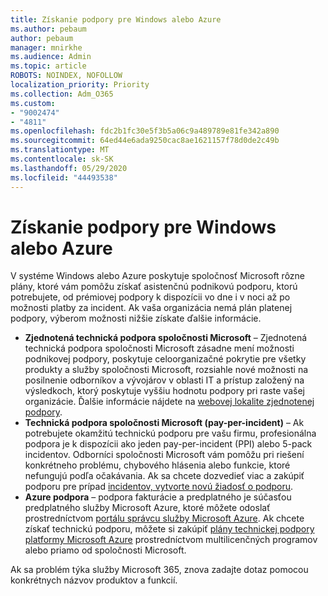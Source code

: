 ```yaml
---
title: Získanie podpory pre Windows alebo Azure
ms.author: pebaum
author: pebaum
manager: mnirkhe
ms.audience: Admin
ms.topic: article
ROBOTS: NOINDEX, NOFOLLOW
localization_priority: Priority
ms.collection: Adm_O365
ms.custom:
- "9002474"
- "4811"
ms.openlocfilehash: fdc2b1fc30e5f3b5a06c9a489789e81fe342a890
ms.sourcegitcommit: 64ed44e6ada9250cac8ae1621157f78d0de2c49b
ms.translationtype: MT
ms.contentlocale: sk-SK
ms.lasthandoff: 05/29/2020
ms.locfileid: "44493538"
---
```

# <a name="get-support-for-windows-or-azure"></a>Získanie podpory pre Windows alebo Azure

V systéme Windows alebo Azure poskytuje spoločnosť Microsoft rôzne plány, ktoré vám pomôžu získať asistenčnú podnikovú podporu, ktorú potrebujete, od prémiovej podpory k dispozícii vo dne i v noci až po možnosti platby za incident. Ak vaša organizácia nemá plán platenej podpory, výberom možnosti nižšie získate ďalšie informácie.

- **Zjednotená technická podpora spoločnosti Microsoft** – Zjednotená technická podpora spoločnosti Microsoft zásadne mení možnosti podnikovej podpory, poskytuje celoorganizačné pokrytie pre všetky produkty a služby spoločnosti Microsoft, rozsiahle nové možnosti na posilnenie odborníkov a vývojárov v oblasti IT a prístup založený na výsledkoch, ktorý poskytuje vyššiu hodnotu podpory pri raste vašej organizácie. Ďalšie informácie nájdete na [webovej lokalite zjednotenej podpory](https://aka.ms/unified-support).
- **Technická podpora spoločnosti Microsoft (pay-per-incident)** – Ak potrebujete okamžitú technickú podporu pre vašu firmu, profesionálna podpora je k dispozícii ako jeden pay-per-incident (PPI) alebo 5-pack incidentov. Odborníci spoločnosti Microsoft vám pomôžu pri riešení konkrétneho problému, chybového hlásenia alebo funkcie, ktoré nefungujú podľa očakávania. Ak sa chcete dozvedieť viac a zakúpiť podporu pre prípad [incidentov, vytvorte novú žiadosť o podporu](https://support.microsoft.com/supportforbusiness/productselection).
- **Azure podpora** – podpora fakturácie a predplatného je súčasťou predplatného služby Microsoft Azure, ktoré môžete odoslať prostredníctvom [portálu správcu služby Microsoft Azure](https://portal.azure.com/). Ak chcete získať technickú podporu, môžete si zakúpiť [plány technickej podpory platformy Microsoft Azure](https://azure.microsoft.com/support/plans/) prostredníctvom multilicenčných programov alebo priamo od spoločnosti Microsoft.

Ak sa problém týka služby Microsoft 365, znova zadajte dotaz pomocou konkrétnych názvov produktov a funkcií.
